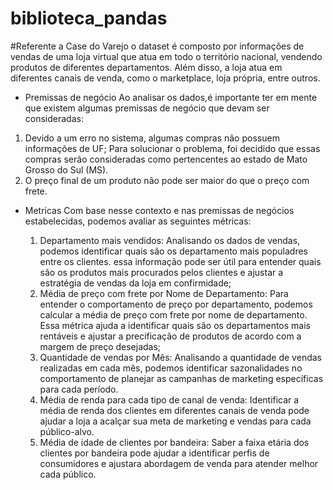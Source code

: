 # biblioteca_pandas

#Referente a Case do Varejo o dataset é composto por informações de vendas de uma loja virtual que atua em todo o território nacional, vendendo produtos de diferentes departamentos. Além disso, a loja atua em diferentes canais de venda, como o marketplace, loja própria, entre outros.

- Premissas de negócio
Ao analisar os dados,é importante ter em mente que existem algumas premissas de negócio que devam ser consideradas:
1) Devido a um erro no sistema, algumas compras não possuem informações de UF; Para solucionar o problema, foi decidido que essas compras serão consideradas como pertencentes ao estado de Mato Grosso do Sul (MS).
2) O preço final de um produto não pode ser maior do que o preço com frete.

- Metricas
Com base nesse contexto e nas premissas de negócios estabelecidas, podemos avaliar as seguintes métricas:

  1. Departamento mais vendidos: Analisando os dados de vendas, podemos identificar quais são os departamento mais populadres entre os clientes. essa informação pode ser útil para entender quais são os produtos mais procurados pelos clientes e ajustar a estratégia de vendas da loja em confirmidade;
  2. Média de preço com frete por Nome de Departamento: Para entender o comportamento de preço por departamento, podemos calcular a média de preço com frete por nome de departamento. Essa métrica ajuda a identificar quais são os departamentos mais rentáveis e ajustar a precificação de produtos de acordo com a margem de preço desejadas;
  3. Quantidade de vendas por Mês: Analisando a quantidade de vendas realizadas em cada mês, podemos identificar sazonalidades no comportamento de planejar as campanhas de marketing específicas para cada período.
  4. Média de renda para cada tipo de canal de venda: Identificar a média de renda dos clientes em diferentes canais de venda pode ajudar a loja a acalçar sua meta de marketing e vendas para cada público-alvo.
  5. Média de idade de clientes por bandeira: Saber a faixa etária dos clientes por bandeira pode ajudar a identificar perfis de consumidores e ajustara abordagem de venda para atender melhor cada público.
 
     
